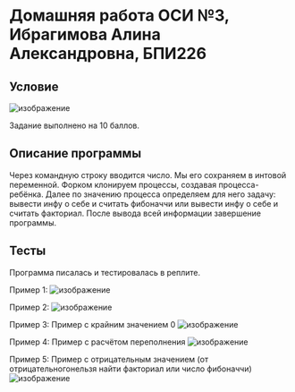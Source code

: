 # Домашняя работа ОСИ №3, Ибрагимова Алина Александровна, БПИ226
## Условие
![изображение](https://github.com/AlinaMalinafff/OSI/assets/150148650/492bd9ec-dd33-46d5-a146-8df1bac1632c)

Задание выполнено на 10 баллов. 

## Описание программы
Через командную строку вводится число. Мы его сохраняем в интовой переменной. Форком клонируем процессы, создавая процесса-ребёнка. Далее по значению процесса определяем для него задачу: вывести инфу о себе и считать фибоначчи или вывести инфу о себе и считать факториал. После вывода всей информации завершение программы.

## Тесты
Программа писалась и тестировалась в реплите.

Пример 1:
![изображение](https://github.com/AlinaMalinafff/OSI/assets/150148650/398734bb-46f8-417a-9b53-b37811cc1aa2)

Пример 2:
![изображение](https://github.com/AlinaMalinafff/OSI/assets/150148650/e3ec2a2a-21bb-4c3e-b119-207564b7f961)

Пример 3:
Пример с крайним значением 0
![изображение](https://github.com/AlinaMalinafff/OSI/assets/150148650/7cda3e79-d288-4ac4-ab9c-1fa04c4be2f5)

Пример 4:
Пример с расчётом переполнения
![изображение](https://github.com/AlinaMalinafff/OSI/assets/150148650/efb44b22-cd8b-45af-b176-a98d925a086f)

Пример 5:
Пример с отрицательным значением (от отрицательногонельзя найти факториал или число фибоначчи)
![изображение](https://github.com/AlinaMalinafff/OSI/assets/150148650/b996ab31-e497-4230-a9f0-f6c66c58ea48)



